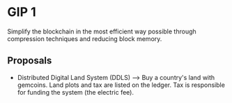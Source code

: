 # GIP 1

Simplify the blockchain in the most efficient way possible through compression techniques and reducing block memory.

## Proposals

- Distributed Digital Land System (DDLS) --> Buy a country's land with gemcoins. Land plots and tax are listed on the ledger. Tax is responsible for funding the system (the electric fee).

